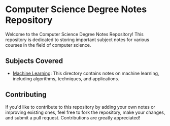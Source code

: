 # Computer Science Degree Notes Repository

Welcome to the Computer Science Degree Notes Repository! This repository is dedicated to storing important subject notes for various courses in the field of computer science.

## Subjects Covered

- [Machine Learning](https://github.com/tookstanmay/core-notes/blob/master/Machine%20Learning.pdf): This directory contains notes on machine learning, including algorithms, techniques, and applications.

## Contributing

If you'd like to contribute to this repository by adding your own notes or improving existing ones, feel free to fork the repository, make your changes, and submit a pull request. Contributions are greatly appreciated!

